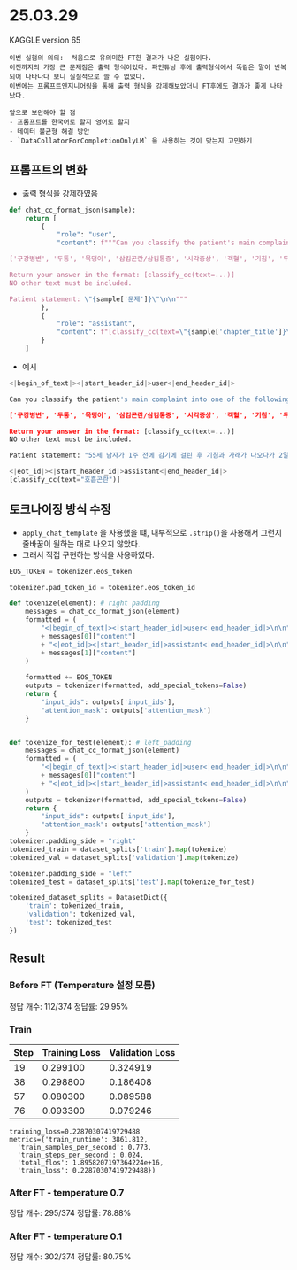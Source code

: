 # 25.03.29
KAGGLE version 65
```
이번 실험의 의의:  처음으로 유의미한 FT한 결과가 나온 실험이다.
이전까지의 가장 큰 문제점은 출력 형식이었다. 파인튜닝 후에 출력형식에서 똑같은 말이 반복되어 나타나다 보니 실질적으로 쓸 수 없었다.
이번에는 프롬프트엔지니어링을 통해 출력 형식을 강제해보았더니 FT후에도 결과가 좋게 나타났다.
```
```
앞으로 보완해야 할 점
- 프롬프트를 한국어로 할지 영어로 할지
- 데이터 불균형 해결 방안
- `DataCollatorForCompletionOnlyLM` 을 사용하는 것이 맞는지 고민하기
```


## 프롬프트의 변화
- 춣력 형식을 강제하였음
```python
def chat_cc_format_json(sample):
    return [
        {
            "role": "user",
            "content": f"""Can you classify the patient's main complaint into one of the following categories?

['구강병변', '두통', '목덩이', '삼킴곤란/삼킴통증', '시각증상', '객혈', '기침', '두근거림','유두분비물', '유방증상', '허리통증', '호흡곤란', '흉통/흉부불편감', '구토', '설사', '변비','복부덩이', '복부팽만', '복통', '소화불량', '토혈/흑색변/혈변', '단백뇨', '무월경/희발월경','배뇨증상', '소변색변화', '다뇨', '핍뇨', '월경통/월경과다', '질분비물', '질출혈', '관절증상','근력저하', '감각이상', '보행실조', '사지통증', '손떨림', '고혈압', '발달지연', '발작', '발열','부종', '비정상검사소견', '의식저하/실신']

Return your answer in the format: [classify_cc(text=...)]  
NO other text must be included.

Patient statement: \"{sample['문제']}\"\n\n"""
        },
        {
            "role": "assistant",
            "content": f"[classify_cc(text=\"{sample['chapter_title']}\")]"
        }
    ]
```

- 예시
```python
<|begin_of_text|><|start_header_id|>user<|end_header_id|>

Can you classify the patient's main complaint into one of the following categories?

['구강병변', '두통', '목덩이', '삼킴곤란/삼킴통증', '시각증상', '객혈', '기침', '두근거림','유두분비물', '유방증상', '허리통증', '호흡곤란', '흉통/흉부불편감', '구토', '설사', '변비','복부덩이', '복부팽만', '복통', '소화불량', '토혈/흑색변/혈변', '단백뇨', '무월경/희발월경','배뇨증상', '소변색변화', '다뇨', '핍뇨', '월경통/월경과다', '질분비물', '질출혈', '관절증상','근력저하', '감각이상', '보행실조', '사지통증', '손떨림', '고혈압', '발달지연', '발작', '발열','부종', '비정상검사소견', '의식저하/실신']

Return your answer in the format: [classify_cc(text=...)]  
NO other text must be included.

Patient statement: "55세 남자가 1주 전에 감기에 걸린 후 기침과 가래가 나오다가 2일 전부터 숨이 차서 병원에 왔다"

<|eot_id|><|start_header_id|>assistant<|end_header_id|>
[classify_cc(text="호흡곤란")]
```

## 토크나이징 방식 수정
- `apply_chat_template` 을 사용했을 떄, 내부적으로 `.strip()`을 사용해서 그런지 줄바꿈이 원하는 대로 나오지 않았다.
- 그래서 직접 구현하는 방식을 사용하였다.

```python
EOS_TOKEN = tokenizer.eos_token

tokenizer.pad_token_id = tokenizer.eos_token_id

def tokenize(element): # right padding
    messages = chat_cc_format_json(element)
    formatted = (
        "<|begin_of_text|><|start_header_id|>user<|end_header_id|>\n\n"
        + messages[0]["content"]
        + "<|eot_id|><|start_header_id|>assistant<|end_header_id|>\n\n"
        + messages[1]["content"]
    )
    
    formatted += EOS_TOKEN
    outputs = tokenizer(formatted, add_special_tokens=False)
    return {
        "input_ids": outputs['input_ids'],
        "attention_mask": outputs['attention_mask']
    }


def tokenize_for_test(element): # left_padding
    messages = chat_cc_format_json(element)
    formatted = (
        "<|begin_of_text|><|start_header_id|>user<|end_header_id|>\n\n"
        + messages[0]["content"]
        + "<|eot_id|><|start_header_id|>assistant<|end_header_id|>\n\n"
    )
    outputs = tokenizer(formatted, add_special_tokens=False)
    return {
        "input_ids": outputs['input_ids'],
        "attention_mask": outputs['attention_mask']
    }
tokenizer.padding_side = "right"
tokenized_train = dataset_splits['train'].map(tokenize)
tokenized_val = dataset_splits['validation'].map(tokenize)

tokenizer.padding_side = "left"
tokenized_test = dataset_splits['test'].map(tokenize_for_test)

tokenized_dataset_splits = DatasetDict({
    'train': tokenized_train,
    'validation': tokenized_val,
    'test': tokenized_test
})
```

## Result
### Before FT (Temperature 설정 모름)
정답 개수: 112/374
정답률: 29.95%


###  Train
| Step | Training Loss | Validation Loss |
|------|---------------|-----------------|
| 19   | 0.299100      | 0.324919        |
| 38   | 0.298800      | 0.186408        |
| 57   | 0.080300      | 0.089588        |
| 76   | 0.093300      | 0.079246        |

```global_step=93
training_loss=0.22870307419729488
metrics={'train_runtime': 3861.812,
  'train_samples_per_second': 0.773,
  'train_steps_per_second': 0.024, 
  'total_flos': 1.8958207197364224e+16, 
  'train_loss': 0.22870307419729488})
```

### After FT - temperature 0.7
정답 개수: 295/374
정답률: 78.88%

### After FT - temperature 0.1
정답 개수: 302/374
정답률: 80.75%
